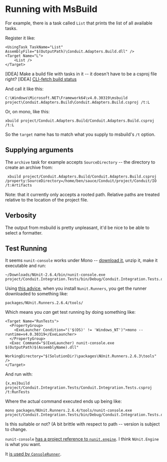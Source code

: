 ﻿# Running with MsBuild

For example, there is a task called `List` that prints the list of all available tasks. 

Register it like:

```
<UsingTask TaskName="List" AssemblyFile="$(OutputPath)\Conduit.Adapters.Build.dll" />
<Target Name="L">
	<List />
</Target>
```

[IDEA] Make a build file with tasks in it -- it doesn't have to be a csproj file right?
[IDEA] [CLI-fetch build status](https://www.appveyor.com/docs/api/projects-builds#get-projects)

And call it like this:

```
C:\Windows\Microsoft.NET\Framework64\v4.0.30319\msbuild project\Conduit.Adapters.Build\Conduit.Adapters.Build.csproj /t:L
```

Or, on mono, like this:

```
xbuild project/Conduit.Adapters.Build/Conduit.Adapters.Build.csproj /t:L

```

So the `target` name has to match what you supply to msbuild's `/t` option.

## Supplying arguments

The `archive` task for example accepts `SourceDirectory` -- the directory to create an archive from:

```
 xbuild project/Conduit.Adapters.Build/Conduit.Adapters.Build.csproj /property:SourceDirectory=/home/ben/sauce/Conduit/project/Conduit/IO /t:Artifacts

```

Note: that it currently only accepts a rooted path. Relative paths are treated relative to the location of the project file.

## Verbosity

The output from msbuild is pretty unpleasant, it'd be nice to be able to select a formatter.

## Test Running

It seems `nunit-console` works under Mono -- [download it](http://www.nunit.org/index.php?p=download), unzip it, make it executable and run:

 ```
 ~/Downloads/NUnit-2.6.4/bin/nunit-console.exe project/Conduit.Integration.Tests/bin/Debug/Conduit.Integration.Tests.dll

 ``` 
 
Using [this advice](https://peteris.rocks/blog/running-nunit-with-msbuild-on-windows-and-mono/), when you install `Nunit.Runners`, you get the runner downloaded to something like:
 

```
packages/NUnit.Runners.2.6.4/tools/
``` 

Which means you *can* get test running by doing something like:

```
<Target Name="RunTests">
  <PropertyGroup>
    <ExeLauncher Condition="('$(OS)' != 'Windows_NT')">mono --runtime=v4.0.30319</ExeLauncher>
  </PropertyGroup>
  <Exec Command="$(ExeLauncher) nunit-console.exe $(OutputPath)$(AssemblyName).dll"
        WorkingDirectory="$(SolutionDir)\packages\NUnit.Runners.2.6.3\tools" />
</Target>
```

And run with:

```
{x,ms}build project/Conduit.Integration.Tests/Conduit.Integration.Tests.csproj /t:RunTests
```

Where the actual command executed ends up being like:

```
mono packages/NUnit.Runners.2.6.4/tools/nunit-console.exe project/Conduit.Integration.Tests/bin/Debug/Conduit.Integration.Tests.dll

```

Is this suitable or not? (A bit brittle with respect to path -- version is subject to change.

`nunit-console` [has a project reference to `nunit.engine`](https://github.com/nunit/nunit/blob/master/src/NUnitConsole/nunit-console/nunit-console.csproj#L122). I think `NUnit.Engine` is what you want. 
 
It [is used by `ConsoleRunner`](https://github.com/nunit/nunit/blob/master/src/NUnitConsole/nunit-console/nunit-console.csproj#L122).

